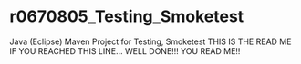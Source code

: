 # r0670805_Testing_Smoketest
Java (Eclipse) Maven Project for Testing, Smoketest
THIS IS THE READ ME IF YOU REACHED THIS LINE... WELL DONE!!! YOU READ ME!!
